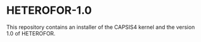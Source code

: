 # HETEROFOR-1.0
This repository contains an installer of the CAPSIS4 kernel and the version 1.0 of HETEROFOR.
